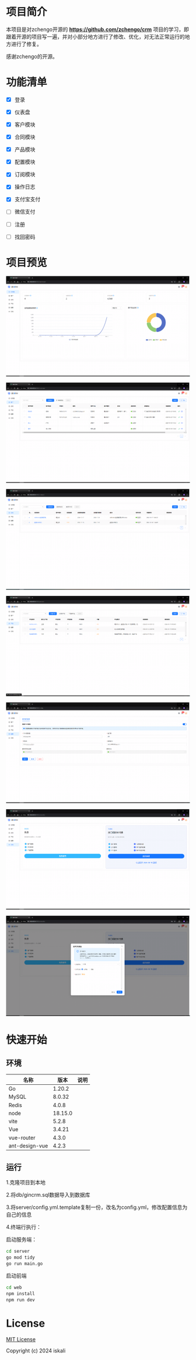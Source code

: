 # 项目简介

本项目是对zchengo开源的 **https://github.com/zchengo/crm** 项目的学习，即跟着开源的项目写一遍，并对小部分地方进行了修改、优化，对无法正常运行的地方进行了修复。

感谢zchengo的开源。



# 功能清单

- [x] 登录
- [x] 仪表盘
- [x] 客户模块
- [x] 合同模块
- [x] 产品模块
- [x] 配置模块
- [x] 订阅模块
- [x] 操作日志
- [x] 支付宝支付
- [ ] 微信支付
- [ ] 注册
- [ ] 找回密码



# 项目预览



![image-20241018145957372](./images/image-20241018145957372.png)

![image-20241018145915799](./images/image-20241018145915799.png)

![image-20241018150012652](./images/image-20241018150012652.png)

![image-20241018150022268](./images/image-20241018150022268.png)

![image-20241018150053476](./images/image-20241018150053476.png)

![image-20241018150105706](./images/image-20241018150105706.png)

![image-20241018150121633](./images/image-20241018150121633.png)



# 快速开始

## 环境

| 名称           | 版本    | 说明 |
| -------------- | ------- | ---- |
| Go             | 1.20.2  |      |
| MySQL          | 8.0.32  |      |
| Redis          | 4.0.8   |      |
| node           | 18.15.0 |      |
| vite           | 5.2.8   |      |
| Vue            | 3.4.21  |      |
| vue-router     | 4.3.0   |      |
| ant-design-vue | 4.2.3   |      |



## 运行

1.克隆项目到本地

2.将db/gincrm.sql数据导入到数据库

3.将server/config.yml.template复制一份，改名为config.yml，修改配置信息为自己的信息

4.终端行执行：

启动服务端：

```bash
cd server
go mod tidy
go run main.go
```

启动前端

```bash
cd web
npm install
npm run dev
```



# License

[MIT License](https://gitee.com/iskaliyang/gincrm/blob/master/LICENSE)

Copyright (c) 2024 iskali

